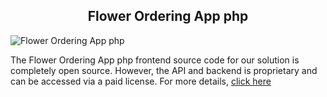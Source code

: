 <h2 style="text-align:center"> Flower Ordering App php </h2>

![  Flower Ordering App php](https://admin.ninjascode.com/wp-content/uploads/2025/repoImages/martha/flower%20ordering%20app%20php.webp) 

The Flower Ordering App php frontend source code for our solution is completely open source. However, the API and backend is proprietary and can be accessed via a paid license. For more details, <a href="https://enatega.com/?utm_source=github&utm_medium=repo&utm_campaign=martha-flower-ordering-app-php" target="_blank">click here</a>
